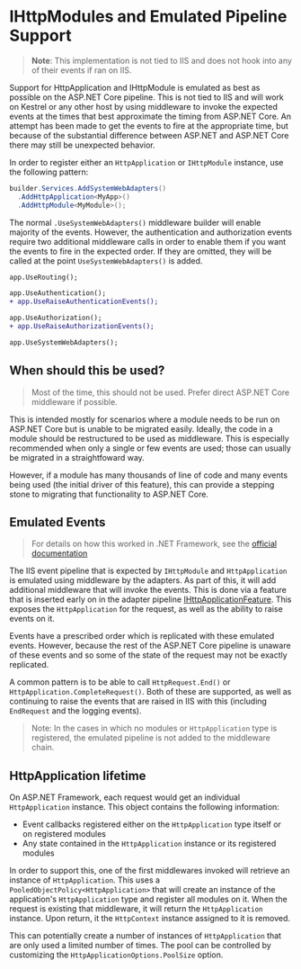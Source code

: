 # IHttpModules and Emulated Pipeline Support

> **Note**: This implementation is not tied to IIS and does not hook into any of their events if ran on IIS.

Support for HttpApplication and IHttpModule is emulated as best as possible on the ASP.NET Core pipeline. This is not tied to IIS and will work on Kestrel or any other host by using middleware to invoke the expected events at the times that best approximate the timing from ASP.NET Core. An attempt has been made to get the events to fire at the appropriate time, but because of the substantial difference between ASP.NET and ASP.NET Core there may still be unexpected behavior.

In order to register either an `HttpApplication` or `IHttpModule` instance, use the following pattern:

```csharp
builder.Services.AddSystemWebAdapters()
  .AddHttpApplication<MyApp>()
  .AddHttpModule<MyModule>();
```

The normal `.UseSystemWebAdapters()` middleware builder will enable majority of the events. However, the authentication and authorization events require two additional middleware calls in order to enable them if you want the events to fire in the expected order. If they are omitted, they will be called at the point `UseSystemWebAdapters()` is added.


```diff
app.UseRouting();

app.UseAuthentication();
+ app.UseRaiseAuthenticationEvents();

app.UseAuthorization();
+ app.UseRaiseAuthorizationEvents();

app.UseSystemWebAdapters();
```

## When should this be used?

> Most of the time, this should not be used. Prefer direct ASP.NET Core middleware if possible.

This is intended mostly for scenarios where a module needs to be run on ASP.NET Core but is unable to be migrated easily. Ideally, the code in a module should be restructured to be used as middleware. This is especially recommended when only a single or few events are used; those can usually be migrated in a straightfoward way.

However, if a module has many thousands of line of code and many events being used (the initial driver of this feature), this can provide a stepping stone to migrating that functionality to ASP.NET Core.

## Emulated Events

> For details on how this worked in .NET Framework, see the [official documentation](https://learn.microsoft.com/en-us/dotnet/api/system.web.httpapplication)

The IIS event pipeline that is expected by `IHttpModule` and `HttpApplication` is emulated using middleware by the adapters. As part of this, it will add additional middleware that will invoke the events. This is done via a feature that is inserted early on in the adapter pipeline [IHttpApplicationFeature](../src/Microsoft.AspNetCore.SystemWebAdapters/Adapters/IHttpApplicationFeature.cs). This exposes the `HttpApplication` for the request, as well as the ability to raise events on it.

Events have a prescribed order which is replicated with these emulated events. However, because the rest of the ASP.NET Core pipeline is unaware of these events and so some of the state of the request may not be exactly replicated.

A common pattern is to be able to call `HttpRequest.End()` or `HttpApplication.CompleteRequest()`. Both of these are supported, as well as continuing to raise the events that are raised in IIS with this (including `EndRequest` and the logging events).

> Note: In the cases in which no modules or `HttpApplication` type is registered, the emulated pipeline is not added to the middleware chain.

## HttpApplication lifetime

On ASP.NET Framework, each request would get an individual `HttpApplication` instance. This object contains the following information:

- Event callbacks registered either on the `HttpApplication` type itself or on registered modules
- Any state contained in the `HttpApplication` instance or its registered modules

In order to support this, one of the first middlewares invoked will retrieve an instance of `HttpApplication`. This uses a `PooledObjectPolicy<HttpApplication>` that will create an instance of the application's `HttpApplication` type and register all modules on it. When the request is existing that middleware, it will return the `HttpApplication` instance. Upon return, it the `HttpContext` instance assigned to it is removed.

This can potentially create a number of instances of `HttpApplication` that are only used a limited number of times. The pool can be controlled by customizing the `HttpApplicationOptions.PoolSize` option.